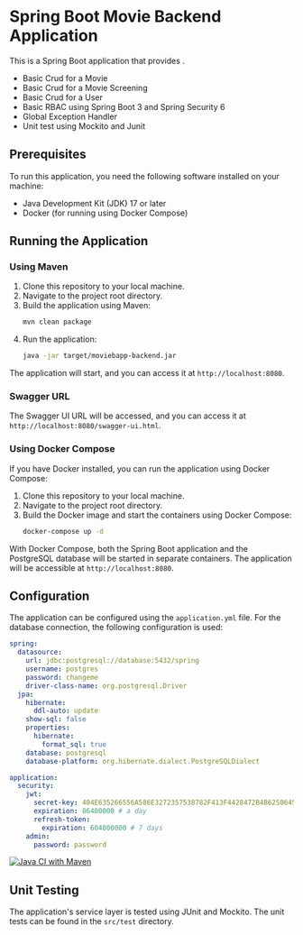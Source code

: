 # Spring Boot Movie Backend Application

This is a Spring Boot application that provides <Description of the application>.

- Basic Crud for a Movie
- Basic Crud for a Movie Screening
- Basic Crud for a User
- Basic RBAC using Spring Boot 3 and  Spring Security 6
- Global Exception Handler
- Unit test using Mockito and Junit

## Prerequisites

To run this application, you need the following software installed on your machine:

- Java Development Kit (JDK) 17 or later
- Docker (for running using Docker Compose)

## Running the Application

### Using Maven

1. Clone this repository to your local machine.
2. Navigate to the project root directory.
3. Build the application using Maven:
   ```bash
   mvn clean package
   ```
4. Run the application:
   ```bash
   java -jar target/moviebapp-backend.jar
   ```

The application will start, and you can access it at `http://localhost:8080`.

### Swagger URL

The Swagger UI URL will be accessed, and you can access it at `http://localhost:8080/swagger-ui.html`.

### Using Docker Compose

If you have Docker installed, you can run the application using Docker Compose:

1. Clone this repository to your local machine.
2. Navigate to the project root directory.
3. Build the Docker image and start the containers using Docker Compose:
   ```bash
   docker-compose up -d
   ```

With Docker Compose, both the Spring Boot application and the PostgreSQL database will be started in separate containers. The application will be accessible at `http://localhost:8080`.


## Configuration

The application can be configured using the `application.yml` file. For the database connection, the following configuration is used:

```yaml
spring:
  datasource:
    url: jdbc:postgresql://database:5432/spring
    username: postgres
    password: changeme
    driver-class-name: org.postgresql.Driver
  jpa:
    hibernate:
      ddl-auto: update
    show-sql: false
    properties:
      hibernate:
        format_sql: true
    database: postgresql
    database-platform: org.hibernate.dialect.PostgreSQLDialect

application:
  security:
    jwt:
      secret-key: 404E635266556A586E3272357538782F413F4428472B4B6250645367566B5970
      expiration: 86400000 # a day
      refresh-token:
        expiration: 604800000 # 7 days
    admin:
      password: password
```

[![Java CI with Maven](https://github.com/mengestu/moviebackend/actions/workflows/maven.yml/badge.svg)](https://github.com/mengestu/moviebackend/actions/workflows/maven.yml)
## Unit Testing

The application's service layer is tested using JUnit and Mockito. The unit tests can be found in the `src/test` directory.
